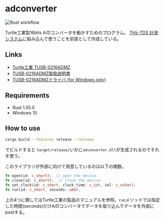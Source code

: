 # adconverter
![Rust workflow](https://github.com/Hayashi-Yudai/adconverter/actions/workflows/rust.yml/badge.svg)

Turtle工業製16bits A/Dコンバータを動かすためのプログラム。
[THz-TDS 計測システム](https://github.com/Hayashi-Yudai/scan_system)に組み込んで使うことを前提として作成している。

## Links

- [Turtle工業 TUSB-0216ADMZ](https://www.turtle-ind.co.jp/products/ad-converters/tusb-0216admz/)
- [TUSB-0216ADMZ取扱説明書](https://www.turtle-ind.co.jp/download/manual/)
- [TUSB-0216ADMZドライバ (for Windows only)](https://www.turtle-ind.co.jp/download/win7_8_10/)

## Requirements
- Rust 1.55.0
- Windows 10

## How to use

```bash
cargo build --features release --release
```

でビルドすると `target/release/`いかに`adconverter.dll`が生成されるのでそれを使う。

このライブラリが外部に向けて用意しているのは以下の関数。

```rust
fn open(id: c_short);  // open the device
fn close(id: c_short);  // close the device
fn set_clock(id: c_short, clock_time: c_int, sel: c_uchar);
fn run(id: c_short, seconds: u64);
```

上の4つに関してはTurtle工業の製品のマニュアルを参照。`run`メソッドでは指定した時間(seconds)だけA/Dコンバータでデータを取り込んでデータを外部にpostする。
